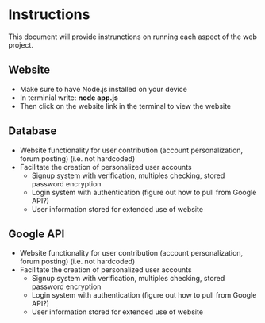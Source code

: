 # Instructions
This document will provide instrunctions on running each aspect of the web project.

## Website
* Make sure to have Node.js installed on your device
* In terminial write: **node app.js**
* Then click on the website link in the terminal to view the website

## Database
* Website functionality for user contribution (account personalization, forum posting) (i.e. not hardcoded)
* Facilitate the creation of personalized user accounts
  * Signup system with verification, multiples checking, stored password encryption
  * Login system with authentication (figure out how to pull from Google API?)
  * User information stored for extended use of website

## Google API
* Website functionality for user contribution (account personalization, forum posting) (i.e. not hardcoded)
* Facilitate the creation of personalized user accounts
  * Signup system with verification, multiples checking, stored password encryption
  * Login system with authentication (figure out how to pull from Google API?)
  * User information stored for extended use of website

